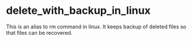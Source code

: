 # delete_with_backup_in_linux
This is an alias to rm command in linux. It keeps backup of deleted files so that files can be recovered.
